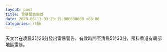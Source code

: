 ```yaml
---
layout: post
title: 雷暴警告生效
date: 2020-06-13 03:29:15.000000000 +08:00
categories: rthk
---
```


天文台在凌晨3時26分發出雷暴警告，有效時間至清晨5時30分，預料香港有局部地區雷暴。

